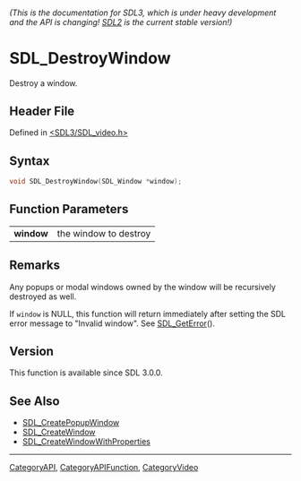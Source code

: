 ###### (This is the documentation for SDL3, which is under heavy development and the API is changing! [SDL2](https://wiki.libsdl.org/SDL2/) is the current stable version!)
# SDL_DestroyWindow

Destroy a window.

## Header File

Defined in [<SDL3/SDL_video.h>](https://github.com/libsdl-org/SDL/blob/main/include/SDL3/SDL_video.h)

## Syntax

```c
void SDL_DestroyWindow(SDL_Window *window);

```

## Function Parameters

|                |                       |
| -------------- | --------------------- |
| **window**     | the window to destroy |

## Remarks

Any popups or modal windows owned by the window will be recursively
destroyed as well.

If `window` is NULL, this function will return immediately after setting
the SDL error message to "Invalid window". See
[SDL_GetError](SDL_GetError)().

## Version

This function is available since SDL 3.0.0.

## See Also

* [SDL_CreatePopupWindow](SDL_CreatePopupWindow)
* [SDL_CreateWindow](SDL_CreateWindow)
* [SDL_CreateWindowWithProperties](SDL_CreateWindowWithProperties)

----
[CategoryAPI](CategoryAPI), [CategoryAPIFunction](CategoryAPIFunction), [CategoryVideo](CategoryVideo)


